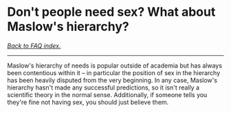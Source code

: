 # Don't people need sex? What about Maslow's hierarchy? 

[*Back to FAQ index.*](w/asexuality/faq)

---

Maslow's hierarchy of needs is popular outside of academia but has always been contentious within it – in particular the position of sex in the hierarchy has been heavily disputed from the very beginning. In any case, Maslow's hierarchy hasn't made any successful predictions, so it isn't really a scientific theory in the normal sense. Additionally, if someone tells you they're fine not having sex, you should just believe them.